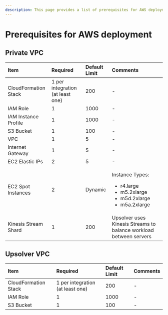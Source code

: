 ```yaml
---
description: This page provides a list of prerequisites for AWS deployment.
---
```


# Prerequisites for AWS deployment

## Private VPC

<table>
  <thead>
    <tr>
      <th style="text-align:left">Item</th>
      <th style="text-align:left">Required</th>
      <th style="text-align:left">Default Limit</th>
      <th style="text-align:left">Comments</th>
    </tr>
  </thead>
  <tbody>
    <tr>
      <td style="text-align:left">CloudFormation Stack</td>
      <td style="text-align:left">1 per integration (at least one)</td>
      <td style="text-align:left">200</td>
      <td style="text-align:left">-</td>
    </tr>
    <tr>
      <td style="text-align:left">IAM Role</td>
      <td style="text-align:left">1</td>
      <td style="text-align:left">1000</td>
      <td style="text-align:left">-</td>
    </tr>
    <tr>
      <td style="text-align:left">IAM Instance Profile</td>
      <td style="text-align:left">1</td>
      <td style="text-align:left">1000</td>
      <td style="text-align:left">-</td>
    </tr>
    <tr>
      <td style="text-align:left">S3 Bucket</td>
      <td style="text-align:left">1</td>
      <td style="text-align:left">100</td>
      <td style="text-align:left">-</td>
    </tr>
    <tr>
      <td style="text-align:left">VPC</td>
      <td style="text-align:left">1</td>
      <td style="text-align:left">5</td>
      <td style="text-align:left">-</td>
    </tr>
    <tr>
      <td style="text-align:left">Internet Gateway</td>
      <td style="text-align:left">1</td>
      <td style="text-align:left">5</td>
      <td style="text-align:left">-</td>
    </tr>
    <tr>
      <td style="text-align:left">EC2 Elastic IPs</td>
      <td style="text-align:left">2</td>
      <td style="text-align:left">5</td>
      <td style="text-align:left">-</td>
    </tr>
    <tr>
      <td style="text-align:left">EC2 Spot Instances</td>
      <td style="text-align:left">2</td>
      <td style="text-align:left">Dynamic</td>
      <td style="text-align:left">
        <p>Instance Types:</p>
        <ul>
          <li>r4.large</li>
          <li>m5.2xlarge</li>
          <li>m5d.2xlarge</li>
          <li>m5a.2xlarge</li>
        </ul>
      </td>
    </tr>
    <tr>
      <td style="text-align:left">Kinesis Stream Shard</td>
      <td style="text-align:left">1</td>
      <td style="text-align:left">200</td>
      <td style="text-align:left">Upsolver uses Kinesis Streams to balance workload between servers</td>
    </tr>
  </tbody>
</table>

## Upsolver VPC

| Item | Required | Default Limit | Comments |
| :--- | :--- | :--- | :--- |
| CloudFormation Stack | 1 per integration \(at least one\) | 200 | - |
| IAM Role | 1 | 1000 | - |
| S3 Bucket | 1 | 100 | - |

